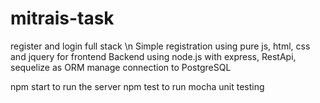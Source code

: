 # mitrais-task
register and login full stack \n
Simple registration using pure js, html, css and jquery for frontend
Backend using node.js with express, RestApi, sequelize as ORM manage connection to PostgreSQL

npm start to run the server
npm test to run mocha unit testing
